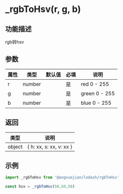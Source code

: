 # _rgbToHsv(r, g, b)

## 功能描述
rgb转hsv

## 参数

属性 | 类型 | 默认值 | 必填 | 说明
---  | ---  | ---  | --- | ---
r | number | | 是 | red 0 - 255
g | number | | 是 | green 0 - 255
b | number | | 是 | blue 0 - 255

## 返回

类型 | 说明
---  | ---
object | { h: xx, s: xx, v: xx }


## 示例
```js
import _rgbToHsv from '@angxuejian/lodash/rgbToHsv'

const hsv = _rgbToHsv(50,50,50)
```